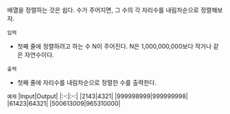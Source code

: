 배열을 정렬하는 것은 쉽다. 수가 주어지면, 그 수의 각 자리수를 내림차순으로 정렬해보자.

`입력`
- 첫째 줄에 정렬하려고 하는 수 N이 주어진다. N은 1,000,000,000보다 작거나 같은 자연수이다.

`출력`
- 첫째 줄에 자리수를 내림차순으로 정렬한 수를 출력한다.

`예제`
|Input|Output|
|:-:|:-:|
|2143|4321|
|999998999|999999998|
|61423|64321|
|500613009|965310000|
